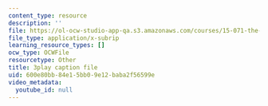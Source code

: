```yaml
---
content_type: resource
description: ''
file: https://ol-ocw-studio-app-qa.s3.amazonaws.com/courses/15-071-the-analytics-edge-spring-2017/600e80bb84e15bb09e12baba2f56599e_aDdkt8rRWGs.vtt
file_type: application/x-subrip
learning_resource_types: []
ocw_type: OCWFile
resourcetype: Other
title: 3play caption file
uid: 600e80bb-84e1-5bb0-9e12-baba2f56599e
video_metadata:
  youtube_id: null
---
```

